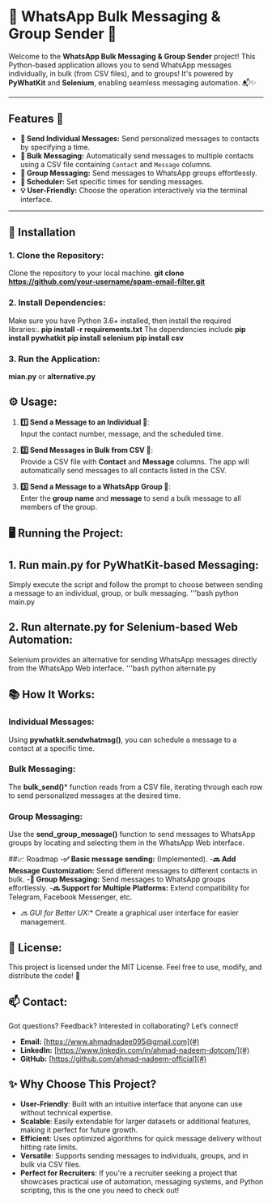 # 🚀 WhatsApp Bulk Messaging & Group Sender 📱

Welcome to the **WhatsApp Bulk Messaging & Group Sender** project! This Python-based application allows you to send WhatsApp messages individually, in bulk (from CSV files), and to groups! It's powered by **PyWhatKit** and **Selenium**, enabling seamless messaging automation. 📬✨

---

## Features 🌟

- **📲 Send Individual Messages:** Send personalized messages to contacts by specifying a time.
- **📂 Bulk Messaging:** Automatically send messages to multiple contacts using a CSV file containing `Contact` and `Message` columns.
- **👥 Group Messaging:** Send messages to WhatsApp groups effortlessly.
- **🔄 Scheduler:** Set specific times for sending messages.
- **💡 User-Friendly:** Choose the operation interactively via the terminal interface.

---

## 🔧 Installation

### 1. Clone the Repository:  
   Clone the repository to your local machine.
   **git clone https://github.com/your-username/spam-email-filter.git**

### 2. Install Dependencies:
   Make sure you have Python 3.6+ installed, then install the required libraries:.
   **pip install -r requirements.txt**
   The dependencies include
   **pip install pywhatkit**
   **pip install selenium**
   **pip install csv**

### 3. Run the Application:
   **mian.py**
   or
   **alternative.py**


## ⚙️ Usage:

1. **1️⃣ Send a Message to an Individual 📲**:  
   Input the contact number, message, and the scheduled time.

2. **2️⃣ Send Messages in Bulk from CSV 📂**:  
   Provide a CSV file with **Contact** and **Message** columns. The app will automatically send messages to all contacts listed in the CSV.

3. **3️⃣ Send a Message to a WhatsApp Group 👥**:  
   Enter the **group name** and **message** to send a bulk message to all members of the group.


## 🖥️ Running the Project:

## 1.  Run main.py for PyWhatKit-based Messaging:  
   Simply execute the script and follow the prompt to choose between sending a message to an individual, group, or bulk messaging.
   '''bash
   python main.py

## 2. Run **alternate.py** for Selenium-based Web Automation:  
   Selenium provides an alternative for sending WhatsApp messages directly from the WhatsApp Web interface.
   '''bash
   python alternate.py




## 📚 How It Works:

### Individual Messages:
Using **pywhatkit.sendwhatmsg()**, you can schedule a message to a contact at a specific time.

### Bulk Messaging:
The **bulk_send()*** function reads from a CSV file, iterating through each row to send personalized messages at the desired time.
### Group Messaging:
Use the **send_group_message()** function to send messages to WhatsApp groups by locating and selecting them in the WhatsApp Web interface.


##📈 Roadmap
-**✅ Basic message sending:** (Implemented).
-**🔜 Add Message Customization:** Send different messages to different contacts in bulk.
-**👥 Group Messaging:** Send messages to WhatsApp groups effortlessly.
-**🔜 Support for Multiple Platforms:** Extend compatibility for Telegram, Facebook Messenger, etc.
- *🔜 GUI for Better UX:** Create a graphical user interface for easier management.

## 📜 License:

This project is licensed under the MIT License. Feel free to use, modify, and distribute the code! 📝

## 📫 Contact:

Got questions? Feedback? Interested in collaborating? Let’s connect!

- **Email:** [https://www.ahmadnadee095@gmail.com](#)
- **LinkedIn:** [https://www.linkedin.com/in/ahmad-nadeem-dotcom/](#)
- **GitHub:** [https://github.com/ahmad-nadeem-official](#)


## ✨ Why Choose This Project?

- **User-Friendly**: Built with an intuitive interface that anyone can use without technical expertise.
- **Scalable**: Easily extendable for larger datasets or additional features, making it perfect for future growth.
- **Efficient**: Uses optimized algorithms for quick message delivery without hitting rate limits.
- **Versatile**: Supports sending messages to individuals, groups, and in bulk via CSV files.
- **Perfect for Recruiters**: If you're a recruiter seeking a project that showcases practical use of automation, messaging systems, and Python scripting, this is the one you need to check out!




